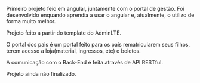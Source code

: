 Primeiro projeto feio em angular, juntamente com o portal de gestão. Foi desenvolvido enquando aprendia a usar o angular e, atualmente, o utilizo de forma muito melhor.

Projeto feito a partir do template do AdminLTE.

O portal dos pais é um portal feito para os pais rematricularem seus filhos, terem acesso a loja(material, ingressos, etc) e boletos. 

A comunicação com o Back-End é feita através de API RESTful.

Projeto ainda não finalizado.
